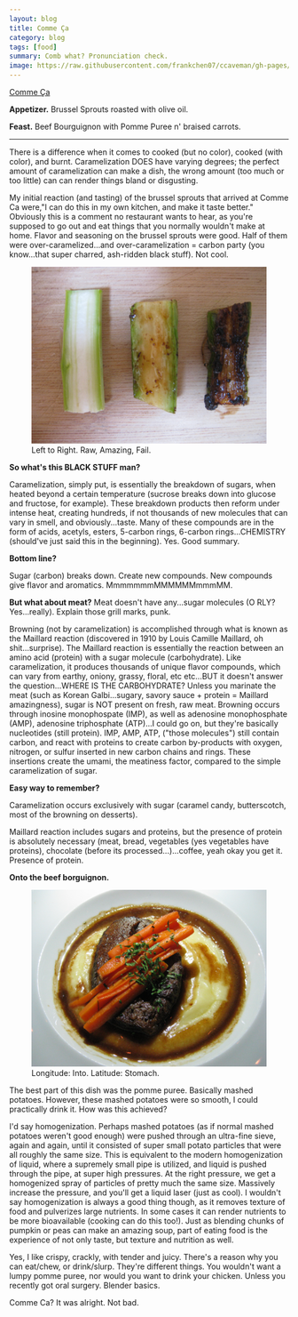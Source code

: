 ```yaml
---
layout: blog
title: Comme Ça
category: blog
tags: [food]  
summary: Comb what? Pronunciation check. 
image: https://raw.githubusercontent.com/frankchen07/ccaveman/gh-pages/images/blog/042612_beef_bourguignon_courtesy_fc.jpg
---
```


[Comme Ça](http://www.yelp.com/biz/comme-%C3%A7a-west-hollywood-6)

**Appetizer.** Brussel Sprouts roasted with olive oil.

**Feast.** Beef Bourguignon with Pomme Puree n' braised carrots.

---

There is a difference when it comes to cooked (but no color), cooked (with color), and burnt. Caramelization DOES have varying degrees; the perfect amount of caramelization can make a dish, the wrong amount (too much or too little) can can render things bland or disgusting.

My initial reaction (and tasting) of the brussel sprouts that arrived at Comme Ca were,"I can do this in my own kitchen, and make it taste better." Obviously this is a comment no restaurant wants to hear, as you're supposed to go out and eat things that you normally wouldn't make at home. Flavor and seasoning on the brussel sprouts were good. Half of them were over-caramelized...and over-caramelization = carbon party (you know...that super charred, ash-ridden black stuff). Not cool.
<figure>
    <img src="https://raw.githubusercontent.com/frankchen07/ccaveman/gh-pages/images/blog/042612_roasted_courtesy_fc.jpg"></img>
    <figcaption>Left to Right. Raw, Amazing, Fail.</figcaption>
</figure>

**So what's this BLACK STUFF man?**

Caramelization, simply put, is essentially the breakdown of sugars, when heated beyond a certain temperature (sucrose breaks down into glucose and fructose, for example). These breakdown products then reform under intense heat, creating hundreds, if not thousands of new molecules that can vary in smell, and obviously...taste. Many of these compounds are in the form of acids, acetyls, esters, 5-carbon rings, 6-carbon rings...CHEMISTRY (should've just said this in the beginning). Yes. Good summary.

**Bottom line?**

Sugar (carbon) breaks down. Create new compounds. New compounds give flavor and aromatics. MmmmmmmMMMMMMmmmMM.

**But what about meat?** Meat doesn't have any...sugar molecules (O RLY? Yes...really). Explain those grill marks, punk.

Browning (not by caramelization) is accomplished through what is known as the Maillard reaction (discovered in 1910 by Louis Camille Maillard, oh shit...surprise). The Maillard reaction is essentially the reaction between an amino acid (protein) with a sugar molecule (carbohydrate). Like caramelization, it produces thousands of unique flavor compounds, which can vary from earthy, oniony, grassy, floral, etc etc...BUT it doesn't answer the question...WHERE IS THE CARBOHYDRATE? Unless you marinate the meat (such as Korean Galbi...sugary, savory sauce + protein = Maillard amazingness), sugar is NOT present on fresh, raw meat. Browning occurs through inosine monophospate (IMP), as well as adenosine monophosphate (AMP), adenosine triphosphate (ATP)...I could go on, but they're basically nucleotides (still protein). IMP, AMP, ATP, ("those molecules") still contain carbon, and react with proteins to create carbon by-products with oxygen, nitrogen, or sulfur inserted in new carbon chains and rings. These insertions create the umami, the meatiness factor, compared to the simple caramelization of sugar.

**Easy way to remember?**

Caramelization occurs exclusively with sugar (caramel candy, butterscotch, most of the browning on desserts).

Maillard reaction includes sugars and proteins, but the presence of protein is absolutely necessary (meat, bread, vegetables (yes vegetables have proteins), chocolate (before its processed...)...coffee, yeah okay you get it. Presence of protein.

**Onto the beef borguignon.**
<figure>
    <img src="https://raw.githubusercontent.com/frankchen07/ccaveman/gh-pages/images/blog/042612_beef_bourguignon_courtesy_fc.jpg"></img>
    <figcaption>Longitude: Into. Latitude: Stomach.</figcaption>
</figure>

The best part of this dish was the pomme puree. Basically mashed potatoes. However, these mashed potatoes were so smooth, I could practically drink it. How was this achieved?

I'd say homogenization. Perhaps mashed potatoes (as if normal mashed potatoes weren't good enough) were pushed through an ultra-fine sieve, again and again, until it consisted of super small potato particles that were all roughly the same size. This is equivalent to the modern homogenization of liquid, where a supremely small pipe is utilized, and liquid is pushed through the pipe, at super high pressures. At the right pressure, we get a homogenized spray of particles of pretty much the same size. Massively increase the pressure, and you'll get a liquid laser (just as cool). I wouldn't say homogenization is always a good thing though, as it removes texture of food and pulverizes large nutrients. In some cases it can render nutrients to be more bioavailable (cooking can do this too!). Just as blending chunks of pumpkin or peas can make an amazing soup, part of eating food is the experience of not only taste, but texture and nutrition as well.

Yes, I like crispy, crackly, with tender and juicy. There's a reason why you can eat/chew, or drink/slurp. They're different things. You wouldn't want a lumpy pomme puree, nor would you want to drink your chicken. Unless you recently got oral surgery. Blender basics.

Comme Ca? It was alright. Not bad.
